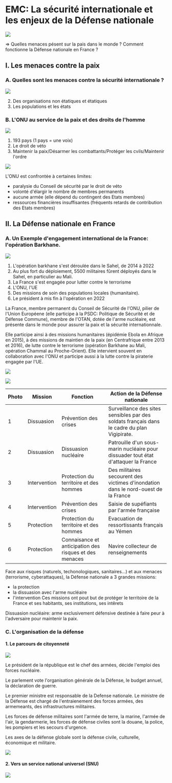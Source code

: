 # EMC: La sécurité internationale et les enjeux de la Défense nationale

![](../../../assets/scans/200057956862183.png)

=> Quelles menaces pésent sur la pais dans le monde ?
Comment fonctionne la Défense nationale en France ?


## I. Les menaces contre la paix
### A. Quelles sont les menaces contre la sécurité internationale ?

![](../../../assets/scans/200047078235408.png)

2. Des organisations non étatiques et étatiques
3. Les populations et les états

### B. L'ONU au service de la paix et des droits de l'homme

![](../../../assets/scans/200021218489114.png)

1. 193 pays (1 pays = une voix)
3. Le droit de véto
4. Maintenir la paix/Désarmer les combattants/Protéger les cvils/Maintenir l'ordre

![](../../../assets/scans/200037688961591.png)

L'ONU est confrontée à certaines limites:
- paralysie du Conseil de sécurité par le droit de véto
- volonté d'élargir le nombre de membres permanents
- aucune armée (elle dépend du contingent des Etats membres)
- ressources financières insuffisantes (fréquents retards de contribution des Etats membres)

## II. La Défense nationale en France
### A. Un Exemple d'engagement international de la France: l'opération Barkhane.

![](../../../assets/scans/200089614609127.png)

1. L'opération barkhane s'est déroulée dans le Sahel, de 2014 à 2022
2. Au plus fort du déploiement, 5500 militaires fûrent déployés dans le Sahel, en particulier au Mali.
3. La France s'est engagée pour lutter contre le terrorisme
4. L'ONU, l'UE
5. Des missions de soin des populations locales (humanitaire).
6. Le président à mis fin à l'opération en 2022

La France, membre permanent du Conseil de Sécurité de l'ONU, pilier de l'Union Européene (elle participe à la PSDC: Politique de Sécurité et de Défense Commune), membre de l'OTAN, dotée de l'arme nucléaire, est présente dans le monde pour assurer la paix et la sécurité internationnale.

Elle participe ainsi à des missions humanitaires (épidémie Ebola en Afrique en 2015), à des missions de maintien de la paix (en Centrafrique entre 2013 et 2016), de lutte contre le terrorisme (opération Barkhane au Mali, opération Chammal au Proche-Orient). Elle intervient souvent en collaboration avec l'ONU et participe aussi à la lutte contre la piraterie engagée par l'UE.

![](../../../assets/scans/200019364395645.png)

![](../../../assets/scans/200076533729894.png)


| Photo | Mission      | Fonction                                               | Action de la Défense nationale |
|-------|--------------|--------------------------------------------------------|-|
| 1     | Dissuasion   | Prévention des crises                                  | Surveillance des sites sensibles par des soldats français dans le cadre du plan Vigipirate. |
| 2     | Dissuasion   | Dissuasion nucléaire                                   | Patrouille d'un sous-marin nucléaire pour dissuader tout état d'attaquer la France |
| 3     | Intervention | Protection du territoire et des hommes                 | Des militaires secourent des victimes d'inondation dans le nord-ouest de la France |
| 4     | Intervention | Prévention des crises                                  | Saisie de supéfiants par l'armée française |
| 5     | Protection   | Protection du territoire et des hommes                 | Evacuation de ressortissants français au Yémen |
| 6     | Protection   | Connaisance et anticipation des risques et des menaces | Navire collecteur de renseignements | 

Face aux risques (naturels, techonologiques, sanitaires...) et aux menaces (terrorisme, cyberattaques), la Défense nationale a 3 grandes missions:

- la protection
- la dissuasion avec l'arme nucléaire
- l'intervention
Ces missions ont pout but de protéger le territoire de la France et ses habitants, ses institutions, ses intêrets

Dissuasion nucléaire: arme exclusivement défensive destinée à faire peur à l'adversaire pour maintenir la paix.

### C. L'organisation de la défense
#### 1. Le parcours de citoyenneté
![](../../../assets/scans/200039411523170.png)

Le président de la république est le chef des armées, décide l'emploi des forces nucléaire.

Le parlement vote l'organisation générale de la Défense, le budget annuel, la déclaration de guerre.

Le premier ministre est responsable de la Defense nationale.
Le ministre de la Défense est chargé de l'entraienement des forces armées, des armemeants, des infrastructures militaires.

Les forces de défense militaires sont l'armée de terre, la marine, l'armée de l'air, la gendarmerie, les forces de défense civiles sont la douane, la police, les pompiers et les secours d'urgence.

Les axes de la défense globale sont la défense civile, culturelle, économique et militaire.

![](../../../assets/scans/200089228263550.png)

#### 2. Vers un service national universel (SNU)

![](../../../assets/scans/200054975492220.png)


